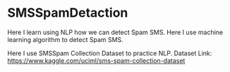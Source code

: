 # SMSSpamDetaction
Here I learn using NLP how we can detect Spam SMS.  Here I use machine learning algorithm to detect Spam SMS.

Here I use SMSSpam Collection Dataset to practice NLP.
Dataset Link: https://www.kaggle.com/uciml/sms-spam-collection-dataset
